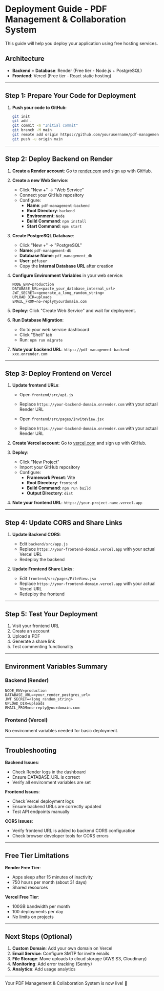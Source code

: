 # Deployment Guide - PDF Management & Collaboration System

This guide will help you deploy your application using free hosting services.

## Architecture
- **Backend + Database**: Render (Free tier - Node.js + PostgreSQL)
- **Frontend**: Vercel (Free tier - React static hosting)

---

## Step 1: Prepare Your Code for Deployment

1. **Push your code to GitHub**:
   ```bash
   git init
   git add .
   git commit -m "Initial commit"
   git branch -M main
   git remote add origin https://github.com/yourusername/pdf-management.git
   git push -u origin main
   ```

---

## Step 2: Deploy Backend on Render

1. **Create a Render account**: Go to [render.com](https://render.com) and sign up with GitHub.

2. **Create a new Web Service**:
   - Click "New +" → "Web Service"
   - Connect your GitHub repository
   - Configure:
     - **Name**: `pdf-management-backend`
     - **Root Directory**: `backend`
     - **Environment**: `Node`
     - **Build Command**: `npm install`
     - **Start Command**: `npm start`

3. **Create PostgreSQL Database**:
   - Click "New +" → "PostgreSQL"
   - **Name**: `pdf-management-db`
   - **Database Name**: `pdf_management_db`
   - **User**: `pdfuser`
   - Copy the **Internal Database URL** after creation

4. **Configure Environment Variables** in your web service:
   ```
   NODE_ENV=production
   DATABASE_URL=<paste_your_database_internal_url>
   JWT_SECRET=<generate_a_long_random_string>
   UPLOAD_DIR=uploads
   EMAIL_FROM=no-reply@yourdomain.com
   ```

5. **Deploy**: Click "Create Web Service" and wait for deployment.

6. **Run Database Migration**:
   - Go to your web service dashboard
   - Click "Shell" tab
   - Run: `npm run migrate`

7. **Note your backend URL**: `https://pdf-management-backend-xxx.onrender.com`

---

## Step 3: Deploy Frontend on Vercel

1. **Update frontend URLs**: 
   - Open `frontend/src/api.js`
   - Replace `https://your-backend-domain.onrender.com` with your actual Render URL
   
   - Open `frontend/src/pages/InviteView.jsx`
   - Replace `https://your-backend-domain.onrender.com` with your actual Render URL

2. **Create Vercel account**: Go to [vercel.com](https://vercel.com) and sign up with GitHub.

3. **Deploy**:
   - Click "New Project"
   - Import your GitHub repository
   - Configure:
     - **Framework Preset**: Vite
     - **Root Directory**: `frontend`
     - **Build Command**: `npm run build`
     - **Output Directory**: `dist`

4. **Note your frontend URL**: `https://your-project-name.vercel.app`

---

## Step 4: Update CORS and Share Links

1. **Update Backend CORS**:
   - Edit `backend/src/app.js`
   - Replace `https://your-frontend-domain.vercel.app` with your actual Vercel URL
   - Redeploy the backend

2. **Update Frontend Share Links**:
   - Edit `frontend/src/pages/FileView.jsx`
   - Replace `https://your-frontend-domain.vercel.app` with your actual Vercel URL
   - Redeploy the frontend

---

## Step 5: Test Your Deployment

1. Visit your frontend URL
2. Create an account
3. Upload a PDF
4. Generate a share link
5. Test commenting functionality

---

## Environment Variables Summary

### Backend (Render)
```
NODE_ENV=production
DATABASE_URL=<your_render_postgres_url>
JWT_SECRET=<long_random_string>
UPLOAD_DIR=uploads
EMAIL_FROM=no-reply@yourdomain.com
```

### Frontend (Vercel)
No environment variables needed for basic deployment.

---

## Troubleshooting

**Backend Issues**:
- Check Render logs in the dashboard
- Ensure DATABASE_URL is correct
- Verify all environment variables are set

**Frontend Issues**:
- Check Vercel deployment logs
- Ensure backend URLs are correctly updated
- Test API endpoints manually

**CORS Issues**:
- Verify frontend URL is added to backend CORS configuration
- Check browser developer tools for CORS errors

---

## Free Tier Limitations

**Render Free Tier**:
- Apps sleep after 15 minutes of inactivity
- 750 hours per month (about 31 days)
- Shared resources

**Vercel Free Tier**:
- 100GB bandwidth per month
- 100 deployments per day
- No limits on projects

---

## Next Steps (Optional)

1. **Custom Domain**: Add your own domain on Vercel
2. **Email Service**: Configure SMTP for invite emails
3. **File Storage**: Move uploads to cloud storage (AWS S3, Cloudinary)
4. **Monitoring**: Add error tracking (Sentry)
5. **Analytics**: Add usage analytics

---

Your PDF Management & Collaboration System is now live! 🎉 